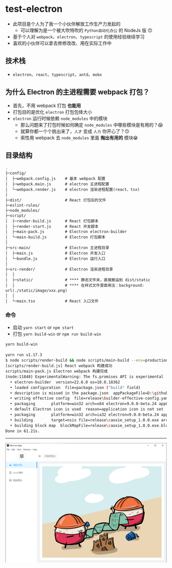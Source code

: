 # test-electron

- 此项目是个人为了我一个小伙伴解放工作生产力发起的
  * 可以理解为是一个被大吹特吹的 `Python自动化办公` 的 NodeJs 版 🙃
- 基于个人对 `webpack`、`electron`、`typescript` 的使用经验继续学习
- 喜欢的小伙伴可以拿去修修改改、用在实际工作中

## 技术栈
- `electron`、`react`、`typescript`、`antd`、`mobx`

## 为什么 Electron 的主进程需要 webpack 打包？
- 首先，不用 webpack 打包 **也能用**
- 打包目的是优化 `electron` 打包包体大小
- `electron` 运行时候依赖 `node_modules` 中的模块
  * 那么问题来了打包时候如何确定 `node_modules` 中哪些模块是有用的？😱
  * 就算你都一个个挑出来了，`人才` 变成 `人力` 你开心了？🙃
  * 索性用 webpack 去 `node_modules` 里面 **掏出有用的** 模块😁

## 目录结构
```tree
.
├─config/
│  ├─webpack.config.js    # 基本 webpack 配置
│  ├─webpack.main.js      # electron 主进程配置
│  └─webpack.render.js    # electron 渲染进程配置(react、tsx)
│
├─dist/                   # React 打包后的文件
├─eslint-rules/
├─node_modules/
├─script/
│  ├─render-build.js      # React 打包脚本
│  ├─render-start.js      # React 开发脚本
│  ├─main-pack.js         # Electron electron-builder
│  └─main-build.js        # Electron 打包脚本
│
├─src-main/               # Electron 主进程目录
│  ├─main.js              # Electron 开发入口
│  └─bundle.js            # Electron 运行入口
│
├─src-render/             # Electron 渲染进程目录
│  │
│  ├─static/              # **** 静态文件夹，直接搬运到 dist/static
│  │                      # **** 在样式文件里面用法：background: url(./static/image/xxx.png)
│  │
│  └─main.tsx             # React 入口文件
```

### 命令
- 启动 `yarn start` or `npm start`
- 打包 `yarn build-win` or `npm run build-win`

```bash
yarn build-win

yarn run v1.17.3
$ node scripts/render-build && node scripts/main-build --env=production && electron-builder -w
[scripts/render-build.js] React webpack 构建成功
scripts/main-pack.js Electron webpack 构建完成
(node:11848) ExperimentalWarning: The fs.promises API is experimental
  • electron-builder  version=22.6.0 os=10.0.18362
  • loaded configuration  file=package.json ("build" field)
  • description is missed in the package.json  appPackageFile=D:\github\test-electron\package.json
  • writing effective config  file=release\builder-effective-config.yaml
  • packaging       platform=win32 arch=x64 electron=9.0.0-beta.24 appOutDir=release\win-unpacked
  • default Electron icon is used  reason=application icon is not set
  • packaging       platform=win32 arch=ia32 electron=9.0.0-beta.24 appOutDir=release\win-ia32-unpacked
  • building        target=nsis file=release\caoxie_setup_1.0.0.exe archs=x64, ia32 oneClick=false perMachine=false
  • building block map  blockMapFile=release\caoxie_setup_1.0.0.exe.blockmap
Done in 61.21s.
```

---

![](https://raw.githubusercontent.com/caoxiemeihao/electron-react-tsx/master/screenshot/main-window.png)
